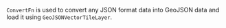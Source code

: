 `ConvertFn` is used to convert any JSON format data into GeoJSON data and load it using `GeoJSONVectorTileLayer`.
